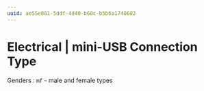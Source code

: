 ```yaml
---
uuid: ae55e881-5ddf-4d40-b60c-b5b6a1740602
---
```

# Electrical | mini-USB Connection Type

Genders
: `mf` - male and female types
